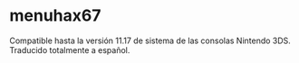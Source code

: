 # menuhax67

Compatible hasta la versión 11.17 de sistema de las consolas Nintendo 3DS.<br>
Traducido totalmente a español.